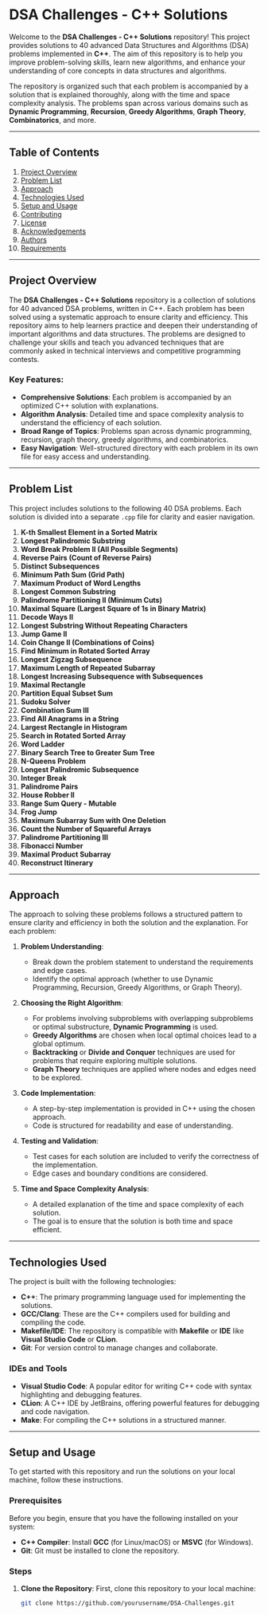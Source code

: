 # DSA Challenges - C++ Solutions

Welcome to the **DSA Challenges - C++ Solutions** repository! This project provides solutions to 40 advanced Data Structures and Algorithms (DSA) problems implemented in **C++**. The aim of this repository is to help you improve problem-solving skills, learn new algorithms, and enhance your understanding of core concepts in data structures and algorithms.

The repository is organized such that each problem is accompanied by a solution that is explained thoroughly, along with the time and space complexity analysis. The problems span across various domains such as **Dynamic Programming**, **Recursion**, **Greedy Algorithms**, **Graph Theory**, **Combinatorics**, and more.

---

## Table of Contents

1. [Project Overview](#project-overview)
2. [Problem List](#problem-list)
3. [Approach](#approach)
4. [Technologies Used](#technologies-used)
5. [Setup and Usage](#setup-and-usage)
6. [Contributing](#contributing)
7. [License](#license)
8. [Acknowledgements](#acknowledgements)
9. [Authors](#authors)
10. [Requirements](#requirements)

---

## Project Overview

The **DSA Challenges - C++ Solutions** repository is a collection of solutions for 40 advanced DSA problems, written in C++. Each problem has been solved using a systematic approach to ensure clarity and efficiency. This repository aims to help learners practice and deepen their understanding of important algorithms and data structures. The problems are designed to challenge your skills and teach you advanced techniques that are commonly asked in technical interviews and competitive programming contests.

### Key Features:
- **Comprehensive Solutions**: Each problem is accompanied by an optimized C++ solution with explanations.
- **Algorithm Analysis**: Detailed time and space complexity analysis to understand the efficiency of each solution.
- **Broad Range of Topics**: Problems span across dynamic programming, recursion, graph theory, greedy algorithms, and combinatorics.
- **Easy Navigation**: Well-structured directory with each problem in its own file for easy access and understanding.

---

## Problem List

This project includes solutions to the following 40 DSA problems. Each solution is divided into a separate `.cpp` file for clarity and easier navigation.

1. **K-th Smallest Element in a Sorted Matrix**
2. **Longest Palindromic Substring**
3. **Word Break Problem II (All Possible Segments)**
4. **Reverse Pairs (Count of Reverse Pairs)**
5. **Distinct Subsequences**
6. **Minimum Path Sum (Grid Path)**
7. **Maximum Product of Word Lengths**
8. **Longest Common Substring**
9. **Palindrome Partitioning II (Minimum Cuts)**
10. **Maximal Square (Largest Square of 1s in Binary Matrix)**
11. **Decode Ways II**
12. **Longest Substring Without Repeating Characters**
13. **Jump Game II**
14. **Coin Change II (Combinations of Coins)**
15. **Find Minimum in Rotated Sorted Array**
16. **Longest Zigzag Subsequence**
17. **Maximum Length of Repeated Subarray**
18. **Longest Increasing Subsequence with Subsequences**
19. **Maximal Rectangle**
20. **Partition Equal Subset Sum**
21. **Sudoku Solver**
22. **Combination Sum III**
23. **Find All Anagrams in a String**
24. **Largest Rectangle in Histogram**
25. **Search in Rotated Sorted Array**
26. **Word Ladder**
27. **Binary Search Tree to Greater Sum Tree**
28. **N-Queens Problem**
29. **Longest Palindromic Subsequence**
30. **Integer Break**
31. **Palindrome Pairs**
32. **House Robber II**
33. **Range Sum Query - Mutable**
34. **Frog Jump**
35. **Maximum Subarray Sum with One Deletion**
36. **Count the Number of Squareful Arrays**
37. **Palindrome Partitioning III**
38. **Fibonacci Number**
39. **Maximal Product Subarray**
40. **Reconstruct Itinerary**

---

## Approach

The approach to solving these problems follows a structured pattern to ensure clarity and efficiency in both the solution and the explanation. For each problem:

1. **Problem Understanding**:
   - Break down the problem statement to understand the requirements and edge cases.
   - Identify the optimal approach (whether to use Dynamic Programming, Recursion, Greedy Algorithms, or Graph Theory).

2. **Choosing the Right Algorithm**:
   - For problems involving subproblems with overlapping subproblems or optimal substructure, **Dynamic Programming** is used.
   - **Greedy Algorithms** are chosen when local optimal choices lead to a global optimum.
   - **Backtracking** or **Divide and Conquer** techniques are used for problems that require exploring multiple solutions.
   - **Graph Theory** techniques are applied where nodes and edges need to be explored.

3. **Code Implementation**:
   - A step-by-step implementation is provided in C++ using the chosen approach.
   - Code is structured for readability and ease of understanding.

4. **Testing and Validation**:
   - Test cases for each solution are included to verify the correctness of the implementation.
   - Edge cases and boundary conditions are considered.

5. **Time and Space Complexity Analysis**:
   - A detailed explanation of the time and space complexity of each solution.
   - The goal is to ensure that the solution is both time and space efficient.

---

## Technologies Used

The project is built with the following technologies:

- **C++**: The primary programming language used for implementing the solutions.
- **GCC/Clang**: These are the C++ compilers used for building and compiling the code.
- **Makefile/IDE**: The repository is compatible with **Makefile** or **IDE** like **Visual Studio Code** or **CLion**.
- **Git**: For version control to manage changes and collaborate.

### IDEs and Tools
- **Visual Studio Code**: A popular editor for writing C++ code with syntax highlighting and debugging features.
- **CLion**: A C++ IDE by JetBrains, offering powerful features for debugging and code navigation.
- **Make**: For compiling the C++ solutions in a structured manner.

---

## Setup and Usage

To get started with this repository and run the solutions on your local machine, follow these instructions.

### Prerequisites

Before you begin, ensure that you have the following installed on your system:

- **C++ Compiler**: Install **GCC** (for Linux/macOS) or **MSVC** (for Windows).
- **Git**: Git must be installed to clone the repository.

### Steps

1. **Clone the Repository**:
   First, clone this repository to your local machine:
   ```bash
   git clone https://github.com/yourusername/DSA-Challenges.git
